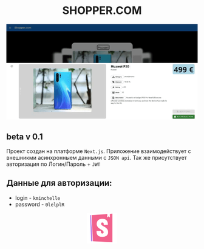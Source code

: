 <div align="center">
    <h1><b>SHOPPER.COM</b></h1>
    <img src="./record.gif" alt="">
</div>
<h2>beta v 0.1</h2>
<p>Проект создан на платформе <code>Next.js</code>. Приложение взаимодействует с внешникми асинхронныем данными с <code>JSON api</code>.
Так же присутствует авторизация по Логин/Пароль + <code>JWT</code></p>
<h2>Данные для авторизации:</h2>    
    <ul>
        <li>login - <code>kminchelle</code></li>
        <li>password -  <code>0lelplR</code></li>
    </ul>
<div align="center">
    <img src="https://img.icons8.com/fluency/512/javascript.png" alt="" height="80">
    <img src="https://mobx.js.org/img/mobx.png" alt="" height="80">
    <img src="https://bestofjs.org/logos/nextjs.dark.svg" alt="" height="80">
    <img src="https://next-auth.js.org/img/logo/logo-xs.png" alt="" height="80">
    <img src="https://raw.githubusercontent.com/github/explore/80688e429a7d4ef2fca1e82350fe8e3517d3494d/topics/storybook/storybook.png" alt="" height="80px">
    <img src="https://cdn.freebiesupply.com/logos/large/2x/react-router-logo-png-transparent.png" alt="" height="80px">
    <img src="https://mui.com/static/logo.png" alt="" height="80px">
    <img src="https://upload.wikimedia.org/wikipedia/commons/thumb/9/96/Sass_Logo_Color.svg/1280px-Sass_Logo_Color.svg.png" alt="" height="80px">
    <img src="https://seeklogo.com/images/A/ant-design-logo-EAB6B3D5D9-seeklogo.com.png" alt="" height="80px">
</div>

